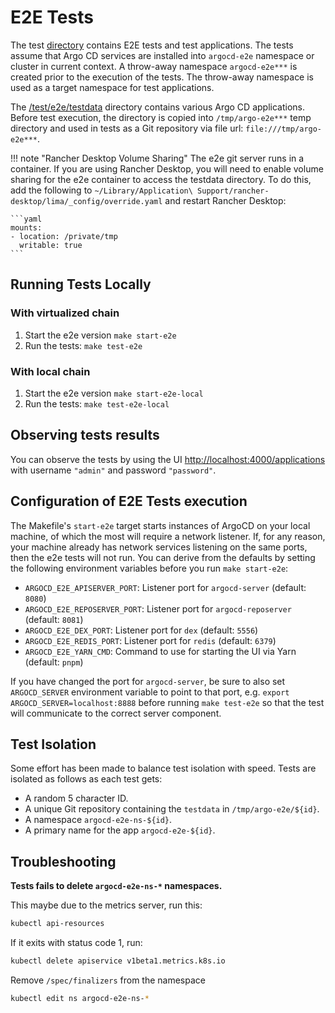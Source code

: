 # E2E Tests

The test [directory](https://github.com/argoproj/argo-cd/tree/master/test) contains E2E tests and test applications. The tests assume that Argo CD services are installed into `argocd-e2e` namespace or cluster in current context. A throw-away
namespace `argocd-e2e***` is created prior to the execution of the tests. The throw-away namespace is used as a target namespace for test applications.

The [/test/e2e/testdata](https://github.com/argoproj/argo-cd/tree/master/test/e2e/testdata) directory contains various Argo CD applications. Before test execution, the directory is copied into `/tmp/argo-e2e***` temp directory and used in tests as a
Git repository via file url: `file:///tmp/argo-e2e***`.

!!! note "Rancher Desktop Volume Sharing"
    The e2e git server runs in a container. If you are using Rancher Desktop, you will need to enable volume sharing for
    the e2e container to access the testdata directory. To do this, add the following to 
    `~/Library/Application\ Support/rancher-desktop/lima/_config/override.yaml` and restart Rancher Desktop:

    ```yaml
    mounts:
    - location: /private/tmp
      writable: true
    ```

## Running Tests Locally

### With virtualized chain
1. Start the e2e version `make start-e2e`
2. Run the tests: `make test-e2e`

### With local chain
1. Start the e2e version `make start-e2e-local`
2. Run the tests: `make test-e2e-local`

## Observing tests results

You can observe the tests by using the UI [http://localhost:4000/applications](http://localhost:4000/applications) with username `"admin"` and password `"password"`.

## Configuration of E2E Tests execution

The Makefile's `start-e2e` target starts instances of ArgoCD on your local machine, of which the most will require a network listener. If, for any reason, your machine already has network services listening on the same ports, then the e2e tests will not run. You can derive from the defaults by setting the following environment variables before you run `make start-e2e`:

* `ARGOCD_E2E_APISERVER_PORT`: Listener port for `argocd-server` (default: `8080`)
* `ARGOCD_E2E_REPOSERVER_PORT`: Listener port for `argocd-reposerver` (default: `8081`)
* `ARGOCD_E2E_DEX_PORT`: Listener port for `dex` (default: `5556`)
* `ARGOCD_E2E_REDIS_PORT`: Listener port for `redis` (default: `6379`)
* `ARGOCD_E2E_YARN_CMD`: Command to use for starting the UI via Yarn (default: `pnpm`)

If you have changed the port for `argocd-server`, be sure to also set `ARGOCD_SERVER` environment variable to point to that port, e.g. `export ARGOCD_SERVER=localhost:8888` before running `make test-e2e` so that the test will communicate to the correct server component.


## Test Isolation

Some effort has been made to balance test isolation with speed. Tests are isolated as follows as each test gets:

* A random 5 character ID.
* A unique Git repository containing the `testdata` in `/tmp/argo-e2e/${id}`.
* A namespace `argocd-e2e-ns-${id}`.
* A primary name for the app `argocd-e2e-${id}`.

## Troubleshooting

**Tests fails to delete `argocd-e2e-ns-*` namespaces.**

This maybe due to the metrics server, run this:

```bash
kubectl api-resources
```

If it exits with status code 1, run:

```bash
kubectl delete apiservice v1beta1.metrics.k8s.io
```

Remove `/spec/finalizers` from the namespace

```bash
kubectl edit ns argocd-e2e-ns-*
```
